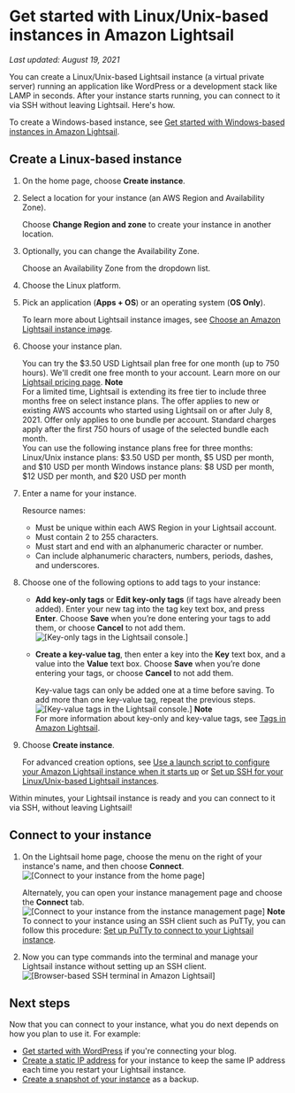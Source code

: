 # Get started with Linux/Unix\-based instances in Amazon Lightsail<a name="getting-started-with-amazon-lightsail"></a>

 *Last updated: August 19, 2021* 

You can create a Linux/Unix\-based Lightsail instance \(a virtual private server\) running an application like WordPress or a development stack like LAMP in seconds\. After your instance starts running, you can connect to it via SSH without leaving Lightsail\. Here's how\.

To create a Windows\-based instance, see [Get started with Windows\-based instances in Amazon Lightsail](get-started-with-windows-based-instances-in-lightsail.md)\.

## Create a Linux\-based instance<a name="getting-started-create-an-instance"></a>

1. On the home page, choose **Create instance**\.

1. Select a location for your instance \(an AWS Region and Availability Zone\)\.

   Choose **Change Region and zone** to create your instance in another location\.

1. Optionally, you can change the Availability Zone\.

   Choose an Availability Zone from the dropdown list\.

1. Choose the Linux platform\.

1. Pick an application \(**Apps \+ OS**\) or an operating system \(**OS Only**\)\.

   To learn more about Lightsail instance images, see [Choose an Amazon Lightsail instance image](compare-options-choose-lightsail-instance-image.md)\.

1. Choose your instance plan\.

   You can try the $3\.50 USD Lightsail plan free for one month \(up to 750 hours\)\. We'll credit one free month to your account\. Learn more on our [Lightsail pricing page](http://www.amazonlightsail.com/pricing/)\.
**Note**  
For a limited time, Lightsail is extending its free tier to include three months free on select instance plans\. The offer applies to new or existing AWS accounts who started using Lightsail on or after July 8, 2021\. Offer only applies to one bundle per account\. Standard charges apply after the first 750 hours of usage of the selected bundle each month\.  
You can use the following instance plans free for three months:  
Linux/Unix instance plans: $3\.50 USD per month, $5 USD per month, and $10 USD per month
Windows instance plans: $8 USD per month, $12 USD per month, and $20 USD per month

1. Enter a name for your instance\.

   Resource names:
   + Must be unique within each AWS Region in your Lightsail account\.
   + Must contain 2 to 255 characters\.
   + Must start and end with an alphanumeric character or number\.
   + Can include alphanumeric characters, numbers, periods, dashes, and underscores\.

1. Choose one of the following options to add tags to your instance:
   + **Add key\-only tags** or **Edit key\-only tags** \(if tags have already been added\)\. Enter your new tag into the tag key text box, and press **Enter**\. Choose **Save** when you’re done entering your tags to add them, or choose **Cancel** to not add them\.  
![\[Key-only tags in the Lightsail console.\]](https://d9yljz1nd5001.cloudfront.net/en_us/1490b6b36a8ed9d4b2232825b79c8222/images/amazon-lightsail-key-only-tags.png)
   + **Create a key\-value tag**, then enter a key into the **Key** text box, and a value into the **Value** text box\. Choose **Save** when you’re done entering your tags, or choose **Cancel** to not add them\.

     Key\-value tags can only be added one at a time before saving\. To add more than one key\-value tag, repeat the previous steps\.  
![\[Key-value tags in the Lightsail console.\]](https://d9yljz1nd5001.cloudfront.net/en_us/1490b6b36a8ed9d4b2232825b79c8222/images/amazon-lightsail-key-value-tag.png)
**Note**  
For more information about key\-only and key\-value tags, see [Tags in Amazon Lightsail](amazon-lightsail-tags.md)\.

1. Choose **Create instance**\.

   For advanced creation options, see [Use a launch script to configure your Amazon Lightsail instance when it starts up](lightsail-how-to-configure-server-additional-data-shell-script.md) or [Set up SSH for your Linux/Unix\-based Lightsail instances](lightsail-how-to-set-up-ssh.md)\.

Within minutes, your Lightsail instance is ready and you can connect to it via SSH, without leaving Lightsail\!

## Connect to your instance<a name="getting-started-connect-to-your-instance"></a>

1. On the Lightsail home page, choose the menu on the right of your instance's name, and then choose **Connect**\.  
![\[Connect to your instance from the home page\]](https://d9yljz1nd5001.cloudfront.net/en_us/1490b6b36a8ed9d4b2232825b79c8222/images/amazon-lightsail-connect-to-your-instance.png)

   Alternately, you can open your instance management page and choose the **Connect** tab\.  
![\[Connect to your instance from the instance management page\]](https://d9yljz1nd5001.cloudfront.net/en_us/1490b6b36a8ed9d4b2232825b79c8222/images/amazon-lightsail-connect-to-your-instance-from-instance-management-page.png)
**Note**  
To connect to your instance using an SSH client such as PuTTy, you can follow this procedure: [Set up PuTTy to connect to your Lightsail instance](lightsail-how-to-set-up-putty-to-connect-using-ssh.md)\.

1. Now you can type commands into the terminal and manage your Lightsail instance without setting up an SSH client\.  
![\[Browser-based SSH terminal in Amazon Lightsail\]](https://d9yljz1nd5001.cloudfront.net/en_us/1490b6b36a8ed9d4b2232825b79c8222/images/amazon-lightsail-bitnami-terminal-window.png)

## Next steps<a name="getting-started-next-steps"></a>

Now that you can connect to your instance, what you do next depends on how you plan to use it\. For example:
+ [Get started with WordPress](getting-started-with-wordpress-and-lightsail.md) if you're connecting your blog\.
+ [Create a static IP address](lightsail-create-static-ip.md) for your instance to keep the same IP address each time you restart your Lightsail instance\.
+ [Create a snapshot of your instance](lightsail-how-to-create-a-snapshot-of-your-instance.md) as a backup\.